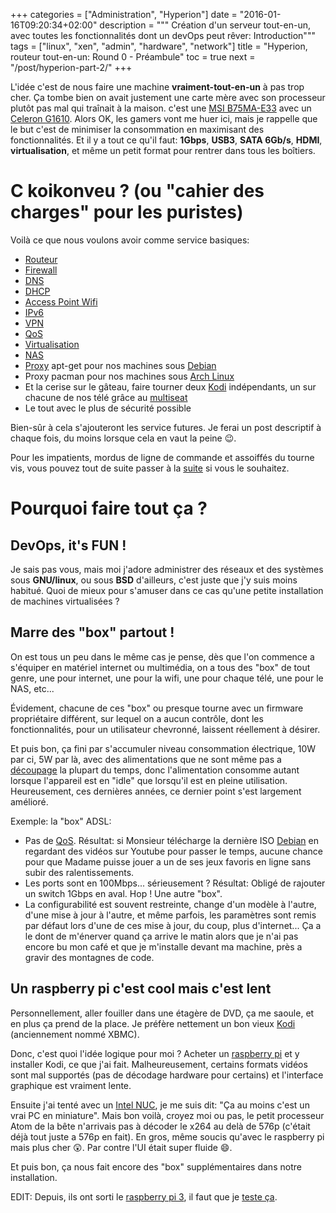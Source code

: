+++
categories = ["Administration", "Hyperion"]
date = "2016-01-16T09:20:34+02:00"
description = """
Création d'un serveur tout-en-un, avec toutes les
fonctionnalités dont un devOps peut rêver: Introduction"""
tags = ["linux", "xen", "admin", "hardware", "network"]
title = "Hyperion, routeur tout-en-un: Round 0 - Préambule"
toc = true
next = "/post/hyperion-part-2/"
+++

L'idée c'est de nous faire une machine **vraiment-tout-en-un** à pas trop
cher. Ça tombe bien on avait justement une carte mère avec son processeur plutôt
pas mal qui traînait à la maison. c'est
une [MSI B75MA-E33][] avec
un
[Celeron G1610][].
Alors OK, les gamers vont me huer ici, mais je rappelle que le but c'est de
minimiser la consommation en maximisant des fonctionnalités. Et il y a tout ce
qu'il faut: **1Gbps**, **USB3**, **SATA 6Gb/s**, **HDMI**, **virtualisation**,
et même un petit format pour rentrer dans tous les boîtiers.

[MSI B75MA-E33]: https://www.msi.com/Motherboard/B75MA-E33.html
[Celeron G1610]: http://ark.intel.com/products/71072/Intel-Celeron-Processor-G1610-2M-Cache-2_60-GHz

# C koikonveu ? (ou "cahier des charges" pour les puristes)
Voilà ce que nous voulons avoir comme service basiques:

 * [Routeur](https://fr.wikipedia.org/wiki/Routeur)
 * [Firewall](https://fr.wikipedia.org/wiki/Pare-feu_(informatique))
 * [DNS](https://fr.wikipedia.org/wiki/Domain_Name_System)
 * [DHCP](https://fr.wikipedia.org/wiki/Dynamic_Host_Configuration_Protocol)
 * [Access Point Wifi](https://fr.wikipedia.org/wiki/Point_d%27acc%C3%A8s_sans_fil)
 * [IPv6](https://fr.wikipedia.org/wiki/IPv6)
 * [VPN](https://fr.wikipedia.org/wiki/R%C3%A9seau_priv%C3%A9_virtuel)
 * [QoS](https://fr.wikipedia.org/wiki/Qualit%C3%A9_de_service)
 * [Virtualisation](https://fr.wikipedia.org/wiki/Virtualisation)
 * [NAS](https://fr.wikipedia.org/wiki/Serveur_de_stockage_en_r%C3%A9seau)
 * [Proxy](https://fr.wikipedia.org/wiki/Proxy) apt-get pour nos machines
   sous [Debian](http://www.debian.org)
 * Proxy pacman pour nos machines sous [Arch Linux](https://www.archlinux.org/)
 * Et la cerise sur le gâteau, faire tourner deux [Kodi](https://kodi.tv/)
   indépendants, un sur chacune de nos télé grâce
   au [multiseat](https://en.wikipedia.org/wiki/Multiseat_configuration)
 * Le tout avec le plus de sécurité possible
 
Bien-sûr à cela s'ajouteront les service futures. Je ferai un post descriptif à
chaque fois, du moins lorsque cela en vaut la peine :wink:.

Pour les impatients, mordus de ligne de commande et assoiffés du tourne vis, vous
pouvez tout de suite passer à la [suite](/post/hyperion-part-2) si vous le souhaitez.
 
# Pourquoi faire tout ça ?
## DevOps, it's FUN !
Je sais pas vous, mais moi j'adore administrer des réseaux et des systèmes sous
**GNU/linux**, ou sous **BSD** d'ailleurs, c'est juste que j'y suis moins
habitué. Quoi de mieux pour s'amuser dans ce cas qu'une petite installation de
machines virtualisées ?

## Marre des "box" partout !
On est tous un peu dans le même cas je pense, dès que l'on commence a s'équiper
en matériel internet ou multimédia, on a tous des "box" de tout genre, une pour
internet, une pour la wifi, une pour chaque télé, une pour le NAS, etc...

Évidement, chacune de ces "box" ou presque tourne avec un firmware propriétaire
différent, sur lequel on a aucun contrôle, dont les fonctionnalités, pour un
utilisateur chevronné, laissent réellement à désirer.

Et puis bon, ça fini par s'accumuler niveau consommation électrique, 10W par ci,
5W par là, avec des alimentations que ne sont même pas a [découpage][] la
plupart du temps, donc l'alimentation consomme autant lorsque l'appareil est en
"idle" que lorsqu'il est en pleine utilisation. Heureusement, ces dernières
années, ce dernier point s'est largement amélioré.

[découpage]: https://fr.wikipedia.org/wiki/Alimentation_%C3%A0_d%C3%A9coupage

Exemple: la "box" ADSL:

 * Pas de [QoS](https://fr.wikipedia.org/wiki/Qualit%C3%A9_de_service).
   Résultat: si Monsieur télécharge la dernière
   ISO [Debian](http://www.debian.org) en regardant des vidéos sur Youtube pour
   passer le temps, aucune chance pour que Madame puisse jouer a un de ses jeux
   favoris en ligne sans subir des ralentissements.
 * Les ports sont en 100Mbps... sérieusement ? Résultat: Obligé de rajouter un
   switch 1Gbps en aval. Hop ! Une autre "box".
 * La configurabilité est souvent restreinte, change d'un modèle à l'autre,
   d'une mise à jour à l'autre, et même parfois, les paramètres sont remis par
   défaut lors d'une de ces mise à jour, du coup, plus d'internet... Ça a le
   dont de m'énerver quand ça arrive le matin alors que je n'ai pas encore bu
   mon café et que je m'installe devant ma machine, près a gravir des montagnes
   de code.
   
## Un raspberry pi c'est cool mais c'est lent
Personnellement, aller fouiller dans une étagère de DVD, ça me saoule, et en
plus ça prend de la place. Je préfère nettement un bon
vieux [Kodi](https://kodi.tv/) (anciennement nommé XBMC).

Donc, c'est quoi l'idée logique pour moi ? Acheter
un [raspberry pi](https://www.raspberrypi.org/) et y installer Kodi, ce que j'ai
fait. Malheureusement, certains formats vidéos sont mal supportés (pas de
décodage hardware pour certains) et l'interface graphique est vraiment lente.

Ensuite j'ai tenté avec
un [Intel NUC](http://ark.intel.com/products/78577/Intel-NUC-Kit-DE3815TYKHE),
je me suis dit: "Ça au moins c'est un vrai PC en miniature". Mais bon voilà,
croyez moi ou pas, le petit processeur Atom de la bête n'arrivais pas à décoder
le x264 au delà de 576p (c'était déjà tout juste a 576p en fait). En gros, même
soucis qu'avec le raspberry pi mais plus cher :astonished:. Par contre l'UI était
super fluide :smile:.

Et puis bon, ça nous fait encore des "box" supplémentaires dans notre
installation.

EDIT: Depuis, ils ont sorti le
[raspberry pi 3](https://www.raspberrypi.org/products/raspberry-pi-3-model-b/),
il faut que je [teste ça](/post/raspberry-pi-3).


